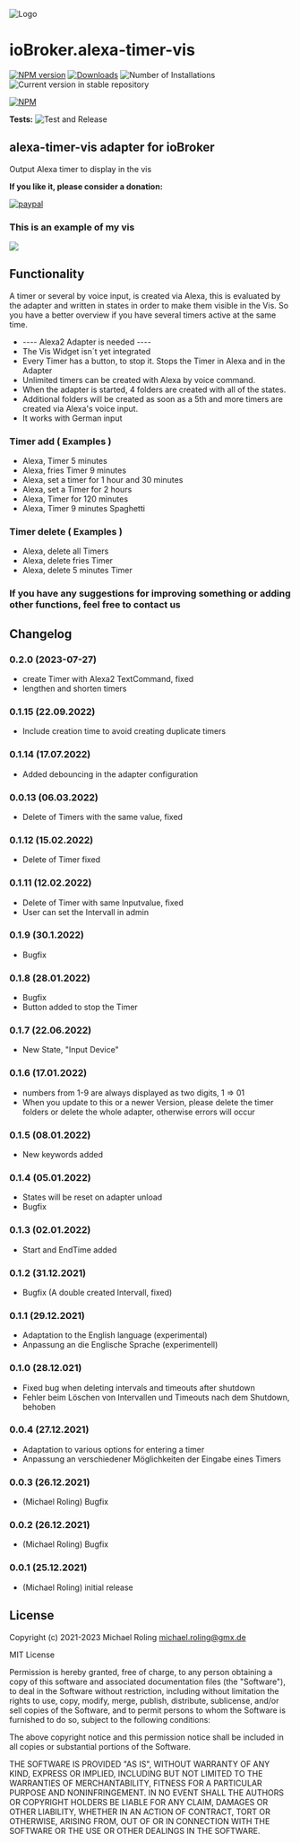 ![Logo](admin/alexa-timer-vis.png)

# ioBroker.alexa-timer-vis

[![NPM version](https://img.shields.io/npm/v/iobroker.alexa-timer-vis.svg)](https://www.npmjs.com/package/iobroker.alexa-timer-vis)
[![Downloads](https://img.shields.io/npm/dm/iobroker.alexa-timer-vis.svg)](https://www.npmjs.com/package/iobroker.alexa-timer-vis)
![Number of Installations](https://iobroker.live/badges/alexa-timer-vis-installed.svg)
![Current version in stable repository](https://iobroker.live/badges/alexa-timer-vis-stable.svg)

[![NPM](https://nodei.co/npm/iobroker.alexa-timer-vis.png?downloads=true)](https://nodei.co/npm/iobroker.alexa-timer-vis/)

**Tests:** ![Test and Release](https://github.com/MiRo1310/ioBroker.alexa-timer-vis/workflows/Test%20and%20Release/badge.svg)

## alexa-timer-vis adapter for ioBroker

Output Alexa timer to display in the vis

**If you like it, please consider a donation:**

[![paypal](https://www.paypalobjects.com/en_US/DK/i/btn/btn_donateCC_LG.gif)](https://www.paypal.com/donate/?hosted_button_id=7QGL5CXJCUSCE)

### This is an example of my vis

![](admin/timer.png)

## Functionality

A timer or several by voice input, is created via Alexa, this is evaluated by the adapter and written in states in order to make them visible in the Vis. So you have a better overview if you have several timers active at the same time.

- ---- Alexa2 Adapter is needed ----
- The Vis Widget isn´t yet integrated
- Every Timer has a button, to stop it. Stops the Timer in Alexa and in the Adapter
- Unlimited timers can be created with Alexa by voice command.
- When the adapter is started, 4 folders are created with all of the states.
- Additional folders will be created as soon as a 5th and more timers are created via Alexa's voice input.
- It works with German input

### Timer add ( Examples )

- Alexa, Timer 5 minutes
- Alexa, fries Timer 9 minutes
- Alexa, set a timer for 1 hour and 30 minutes
- Alexa, set a Timer for 2 hours
- Alexa, Timer for 120 minutes
- Alexa, Timer 9 minutes Spaghetti

### Timer delete ( Examples )

- Alexa, delete all Timers
- Alexa, delete fries Timer
- Alexa, delete 5 minutes Timer

### If you have any suggestions for improving something or adding other functions, feel free to contact us

## Changelog

<!--
	Placeholder for the next version (at the beginning of the line):
	### **WORK IN PROGRESS**
-->
### 0.2.0 (2023-07-27)

- create Timer with Alexa2 TextCommand, fixed
- lengthen and shorten timers

### 0.1.15 (22.09.2022)

- Include creation time to avoid creating duplicate timers

### 0.1.14 (17.07.2022)

- Added debouncing in the adapter configuration

### 0.0.13 (06.03.2022)

- Delete of Timers with the same value, fixed

### 0.1.12 (15.02.2022)

- Delete of Timer fixed

### 0.1.11 (12.02.2022)

- Delete of Timer with same Inputvalue, fixed
- User can set the Intervall in admin

### 0.1.9 (30.1.2022)

- Bugfix

### 0.1.8 (28.01.2022)

- Bugfix
- Button added to stop the Timer

### 0.1.7 (22.06.2022)

- New State, "Input Device"

### 0.1.6 (17.01.2022)

- numbers from 1-9 are always displayed as two digits, 1 => 01
- When you update to this or a newer Version, please delete the timer folders or delete the whole adapter, otherwise errors will occur

### 0.1.5 (08.01.2022)

- New keywords added

### 0.1.4 (05.01.2022)

- States will be reset on adapter unload
- Bugfix

### 0.1.3 (02.01.2022)

- Start and EndTime added

### 0.1.2 (31.12.2021)

- Bugfix (A double created Intervall, fixed)

### 0.1.1 (29.12.2021)

- Adaptation to the English language (experimental)
- Anpassung an die Englische Sprache (experimentell)

### 0.1.0 (28.12.021)

- Fixed bug when deleting intervals and timeouts after shutdown
- Fehler beim Löschen von Intervallen und Timeouts nach dem Shutdown, behoben

### 0.0.4 (27.12.2021)

- Adaptation to various options for entering a timer
- Anpassung an verschiedener Möglichkeiten der Eingabe eines Timers

### 0.0.3 (26.12.2021)

- (Michael Roling) Bugfix

### 0.0.2 (26.12.2021)

- (Michael Roling) Bugfix

### 0.0.1 (25.12.2021)

- (Michael Roling) initial release

## License

Copyright (c) 2021-2023 Michael Roling <michael.roling@gmx.de>

MIT License

Permission is hereby granted, free of charge, to any person obtaining a copy
of this software and associated documentation files (the "Software"), to deal
in the Software without restriction, including without limitation the rights
to use, copy, modify, merge, publish, distribute, sublicense, and/or sell
copies of the Software, and to permit persons to whom the Software is
furnished to do so, subject to the following conditions:

The above copyright notice and this permission notice shall be included in all
copies or substantial portions of the Software.

THE SOFTWARE IS PROVIDED "AS IS", WITHOUT WARRANTY OF ANY KIND, EXPRESS OR
IMPLIED, INCLUDING BUT NOT LIMITED TO THE WARRANTIES OF MERCHANTABILITY,
FITNESS FOR A PARTICULAR PURPOSE AND NONINFRINGEMENT. IN NO EVENT SHALL THE
AUTHORS OR COPYRIGHT HOLDERS BE LIABLE FOR ANY CLAIM, DAMAGES OR OTHER
LIABILITY, WHETHER IN AN ACTION OF CONTRACT, TORT OR OTHERWISE, ARISING FROM,
OUT OF OR IN CONNECTION WITH THE SOFTWARE OR THE USE OR OTHER DEALINGS IN THE
SOFTWARE.

